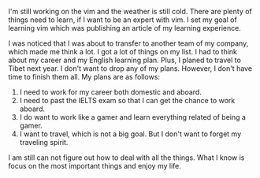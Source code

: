 I'm still working on the vim and the weather is still cold. There are plenty of
things need to learn, if I want to be an expert with vim. I set my goal of
learning vim which was publishing an article of my learning experience. 

I was noticed that I was about to transfer to another team of my company,
which made me think a lot. I got a lot of things on my list. I had to
think about my career and my English learning plan. Plus, I planed to
travel to Tibet next year. I don't want to drop any of my plans. However,
I don't have time to finish them all. My plans are as follows:
1. I need to work for my career both domestic and aboard.
2. I need to past the IELTS exam so that I can get the chance to work
   aboard.
3. I do want to work like a gamer and learn everything related of being
   a gamer.
4. I want to travel, which is not a big goal. But I don't want to forget my
   traveling spirit.

I am still can not figure out how to deal with all the things. What I know is
focus on the most important things and enjoy my life.

